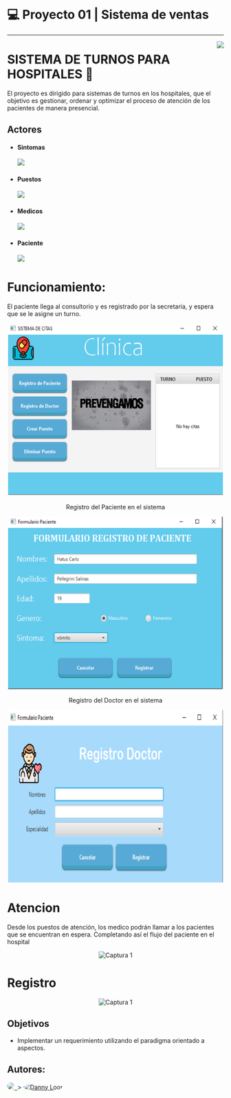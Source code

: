 # 💻 Proyecto 01 | Sistema de ventas

--- 
<img src="https://github.com/jaimepizarr/ProyectoEstrucutras2.0/blob/master/images/logo.png?raw=true" align="right" />

# SISTEMA DE TURNOS PARA HOSPITALES 🚀

El proyecto es dirigido para sistemas de turnos en los hospitales, que el objetivo es gestionar, ordenar y optimizar el proceso de atención de los pacientes de manera presencial.

## Actores

- #### Sintomas 
    ![](pg)

- #### Puestos
    ![](to.png)
    
- #### Medicos 
    ![](turas/retiro.jpg)
    
- #### Paciente
    ![](httJ/main/Capturas/log_txt.png)
    


# Funcionamiento:

El paciente llega al consultorio y es registrado por la secretaria, y espera que se le asigne un turno.
 <div>
  <p align ="center">
<img src="https://github.com/jjgilces/Sistema-de-turnos/blob/main/image/Principal.png"
  alt="Captura 1"
  width="500" height="400">
  </p>
 </div>
 <p align="center">
  Registro del Paciente en el sistema
</p>
 
  <div>
  <p align ="center">
       <img src="https://github.com/jjgilces/Sistema-de-turnos/blob/main/image/RegistroPacienteDatos.png"
      alt="Captura 2"
      width="500" height="400">
    </p>
  </div>
  
   <p align="center">
  Registro del Doctor en el sistema
</p>
  <div>
  <p align ="center">
       <img src="https://github.com/jjgilces/Sistema-de-turnos/blob/main/image/RegistroDoctor.png"
      alt="Captura 2"
      width="500" height="400">
    </p>
  </div>
  
  
 

# Atencion
Desde los puestos de atención, los medico podrán llamar a los pacientes que se encuentran en espera. Completando así el flujo del paciente en el hospital
<p align="center">
<img src="https://github.com/jaimepizarr/ProyectoEstrucutras2.0/blob/master/images/2.png?raw=true"
  alt="Captura 1"
  width="500" height="400">
</p>


# Registro
</p>


<p align="center">
<img src="https://github.com/jaimepizarr/ProyectoEstrucutras2.0/blob/master/images/principal.png?raw=true"
  alt="Captura 1"
  width="550" height="400">
</p>

## Objetivos
- Implementar un requerimiento utilizando el paradigma orientado a aspectos.


## Autores:
<div>
<a title="Hatus Pellegrini" href="https://github.com/HatusP">
<img src="https://avatars0.githubusercontent.com/u/67929251?s=400&v=4 alt="" width="60" style="border-radius: 50%"/>
</a>



<a title="Johan Gilces Reyes" href="https://github.com/jjgilces">
<img src="https://avatars3.githubusercontent.com/u/59465061?s=400&u=90d64167df934f58e7e1e7f5ccaba9fa6d2581cb&v=44" alt="" width="60" style="border-radius: 50%"/>
</a>
>

<a title="Enmanuel Parra" href="https://github.com/eapb99">
<img src="https://avatars1.githubusercontent.com/u/62962507?s=400&v=4" alt="Danny Loor" width="60" style="border-radius: 50%"/>
</a>
</div>
